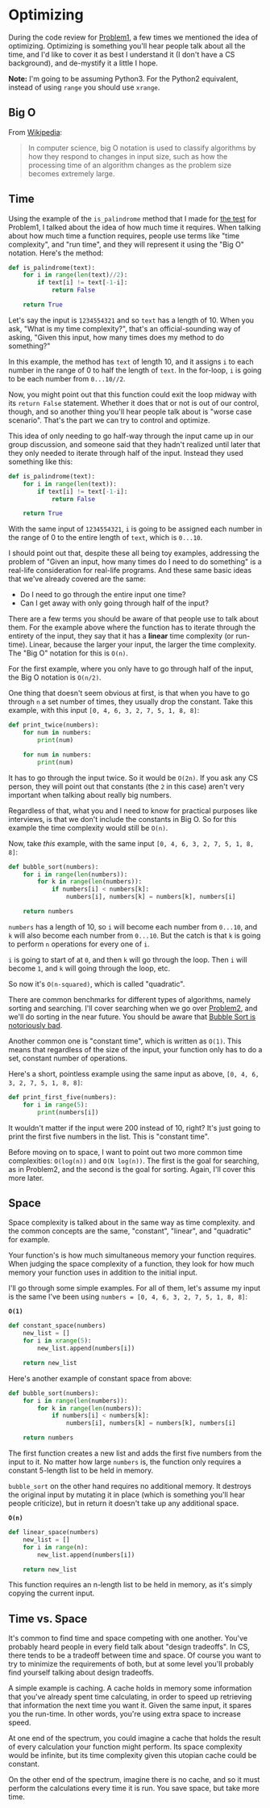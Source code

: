 # Optimizing

During the code review for [Problem1](https://github.com/reeddunkle/Codjo/tree/master/Problem1_Richie_Rich), a few times we mentioned the idea of optimizing. Optimizing is something you'll hear people talk about all the time, and I'd like to cover it as best I understand it (I don't have a CS background), and de-mystify it a little I hope.

**Note:** I'm going to be assuming Python3. For the Python2 equivalent, instead of using `range` you should use `xrange`.

Big O
----

From [Wikipedia](https://en.wikipedia.org/wiki/Big_O_notation):
> In computer science, big O notation is used to classify algorithms by how they respond to changes in input size, such as how the processing time of an algorithm changes as the problem size becomes extremely large.

Time
----

Using the example of the `is_palindrome` method that I made for [the test](https://github.com/reeddunkle/Codjo/blob/master/Problem1_Richie_Rich/richie_rich_test.py) for Problem1, I talked about the idea of how much time it requires. When talking about how much time a function requires, people use terms like "time complexity", and "run time", and they will represent it using the "Big O" notation. Here's the method:

```python
def is_palindrome(text):
    for i in range(len(text)//2):
        if text[i] != text[-1-i]:
            return False

    return True
```

Let's say the input is `1234554321` and so `text` has a length of 10. When you ask, "What is my time complexity?", that's an official-sounding way of asking, "Given this input, how many times does my method to do something?"

In this example, the method has `text` of length 10, and it assigns `i` to each number in the range of 0 to half the length of `text`. In the for-loop, `i` is going to be each number from `0...10//2`.

Now, you might point out that this function could exit the loop midway with its `return False` statement. Whether it does that or not is out of our control, though, and so another thing you'll hear people talk about is "worse case scenario". That's the part we can try to control and optimize.

This idea of only needing to go half-way through the input came up in our group discussion, and someone said that they hadn't realized until later that they only needed to iterate through half of the input. Instead they used something like this:

```python
def is_palindrome(text):
    for i in range(len(text)):
        if text[i] != text[-1-i]:
            return False

    return True
```

With the same input of `1234554321`, `i` is going to be assigned each number in the range of 0 to the entire length of `text`, which is `0...10`.

I should point out that, despite these all being toy examples, addressing the problem of "Given an input, how many times do I need to do something" is a real-life consideration for real-life programs. And these same basic ideas that we've already covered are the same:

- Do I need to go through the entire input one time?
- Can I get away with only going through half of the input?

There are a few terms you should be aware of that people use to talk about them. For the example above where the function has to iterate through the entirety of the input, they say that it has a **linear** time complexity (or run-time). Linear, because the larger your input, the larger the time complexity. The "Big O" notation for this is `O(n)`.

For the first example, where you only have to go through half of the input, the Big O notation is `O(n/2)`.

One thing that doesn't seem obvious at first, is that when you have to go through `n` a set number of times, they usually drop the constant. Take this example, with this input `[0, 4, 6, 3, 2, 7, 5, 1, 8, 8]`:

```python
def print_twice(numbers):
    for num in numbers:
        print(num)

    for num in numbers:
        print(num)
```

It has to go through the input twice. So it would be `O(2n)`. If you ask any CS person, they will point out that constants (the `2` in this case) aren't very important when talking about really big numbers.

Regardless of that, what you and I need to know for practical purposes like interviews, is that we don't include the constants in Big O. So for this example the time complexity would still be `O(n)`.

Now, take _this_ example, with the same input `[0, 4, 6, 3, 2, 7, 5, 1, 8, 8]`:

```python
def bubble_sort(numbers):
    for i in range(len(numbers)):
        for k in range(len(numbers)):
            if numbers[i] < numbers[k]:
                numbers[i], numbers[k] = numbers[k], numbers[i]

    return numbers
```

`numbers` has a length of 10, so `i` will become each number from `0...10`, and `k` will also become each number from `0...10`. But the catch is that `k` is going to perform `n` operations for every one of `i`.

`i` is going to start of at `0`, and then `k` will go through the loop. Then `i` will become `1`, and `k` will going through the loop, etc.

So now it's `O(n-squared)`, which is called "quadratic".

There are common benchmarks for different types of algorithms, namely sorting and searching. I'll cover searching when we go over [Problem2](https://github.com/reeddunkle/Codjo/tree/master/Problem2_Sorted_Search), and we'll do sorting in the near future. You should be aware that [Bubble Sort is notoriously bad](https://youtu.be/k4RRi_ntQc8).


Another common one is "constant time", which is written as `O(1)`. This means that regardless of the size of the input, your function only has to do a set, constant number of operations.

Here's a short, pointless example using the same input as above, `[0, 4, 6, 3, 2, 7, 5, 1, 8, 8]`:

```python
def print_first_five(numbers):
    for i in range(5):
        print(numbers[i])
```

It wouldn't matter if the input were 200 instead of 10, right? It's just going to print the first five numbers in the list. This is "constant time".

Before moving on to space, I want to point out two more common time complexities: `O(log(n))` and `O(N log(n))`. The first is the goal for searching, as in Problem2, and the second is the goal for sorting. Again, I'll cover this more later.



Space
----

Space complexity is talked about in the same way as time complexity. and the common concepts are the same, "constant", "linear", and "quadratic" for example.

Your function's is how much simultaneous memory your function requires. When judging the space complexity of a function, they look for how much memory your function uses in addition to the initial input.

I'll go through some simple examples. For all of them, let's assume my input is the same I've been using `numbers = [0, 4, 6, 3, 2, 7, 5, 1, 8, 8]`:

**`O(1)`**

```python
def constant_space(numbers)
    new_list = []
    for i in xrange(5):
        new_list.append(numbers[i])

    return new_list
```

Here's another example of constant space from above:

```python
def bubble_sort(numbers):
    for i in range(len(numbers)):
        for k in range(len(numbers)):
            if numbers[i] < numbers[k]:
                numbers[i], numbers[k] = numbers[k], numbers[i]

    return numbers
```

The first function creates a new list and adds the first five numbers from the input to it. No matter how large `numbers` is, the function only requires a constant 5-length list to be held in memory.

`bubble_sort` on the other hand requires no additional memory. It destroys the original input by mutating it in place (which is something you'll hear people criticize), but in return it doesn't take up any additional space.

**`O(n)`**

```python
def linear_space(numbers)
    new_list = []
    for i in range(n):
        new_list.append(numbers[i])

    return new_list
```

This function requires an n-length list to be held in memory, as it's simply copying the current input.


Time vs. Space
----

It's common to find time and space competing with one another. You've probably heard people in every field talk about "design tradeoffs". In CS, there tends to be a tradeoff between time and space. Of course you want to try to minimize the requirements of both, but at some level you'll probably find yourself talking about design tradeoffs.

A simple example is caching. A cache holds in memory some information that you've already spent time calculating, in order to speed up retrieving that information the next time you want it. Given the same input, it spares you the run-time. In other words, you're using extra space to increase speed.

At one end of the spectrum, you could imagine a cache that holds the result of every calculation your function might perform. Its space complexity would be infinite, but its time complexity given this utopian cache could be constant.

On the other end of the spectrum, imagine there is no cache, and so it must perform the calculations every time it is run. You save space, but take more time.
